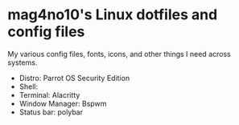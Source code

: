 # mag4no10's Linux dotfiles and config files

My various config files, fonts, icons, and other things I need across systems.

* Distro: Parrot OS Security Edition
* Shell: 
* Terminal: Alacritty
* Window Manager: Bspwm
* Status bar: polybar
